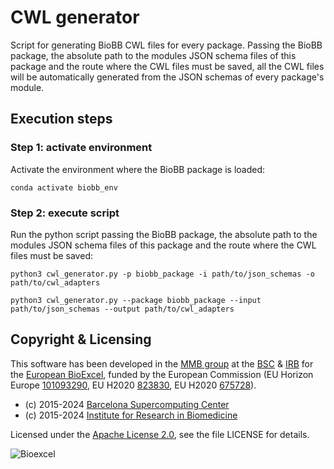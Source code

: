 # CWL generator

Script for generating BioBB CWL files for every package. Passing the BioBB package, the absolute path to the modules JSON schema files of this package and the route where the CWL files must be saved, all the CWL files will be automatically generated from the JSON schemas of every package's module.

## Execution steps

### Step 1: activate environment

Activate the environment where the BioBB package is loaded:

```Shell
conda activate biobb_env
```

### Step 2: execute script

Run the python script passing the BioBB package, the absolute path to the modules JSON schema files of this package and the route where the CWL files must be saved:

```Shell
python3 cwl_generator.py -p biobb_package -i path/to/json_schemas -o path/to/cwl_adapters
```

```Shell
python3 cwl_generator.py --package biobb_package --input path/to/json_schemas --output path/to/cwl_adapters
```

## Copyright & Licensing
This software has been developed in the [MMB group](http://mmb.irbbarcelona.org) at the [BSC](http://www.bsc.es/) & [IRB](https://www.irbbarcelona.org/) for the [European BioExcel](http://bioexcel.eu/), funded by the European Commission (EU Horizon Europe [101093290](https://cordis.europa.eu/project/id/101093290), EU H2020 [823830](http://cordis.europa.eu/projects/823830), EU H2020 [675728](http://cordis.europa.eu/projects/675728)).

* (c) 2015-2024 [Barcelona Supercomputing Center](https://www.bsc.es/)
* (c) 2015-2024 [Institute for Research in Biomedicine](https://www.irbbarcelona.org/)

Licensed under the
[Apache License 2.0](https://www.apache.org/licenses/LICENSE-2.0), see the file LICENSE for details.

![](https://bioexcel.eu/wp-content/uploads/2019/04/Bioexcell_logo_1080px_transp.png "Bioexcel")

